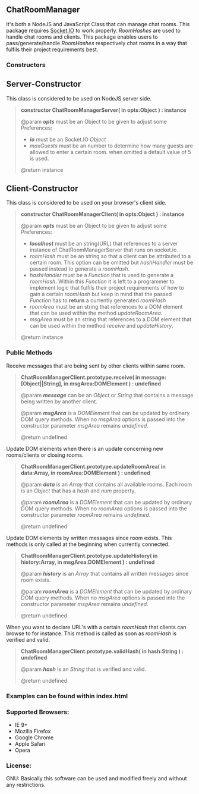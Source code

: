 <h2>ChatRoomManager</h2>
<p>
  It's both a NodeJS and JavaScript Class that can manage chat rooms. This package requires <a href="http://socket.io/">Socket.IO</a> to work properly.
  <i>RoomHashes</i> are used to handle chat rooms and clients. This package enables users to pass/generate/handle <i>RoomHashes</i> respectively chat rooms in a way that fulfils their project requirements best.
</p>

<h3>Constructors</h3>

<h2>Server-Constructor</h2>

<p>This class is considered to be used on NodeJS server side.</p>

<blockquote>

  <p><b>constructor ChatRoomManagerServer( in opts:Object ) : instance</b></p>
  <p>
	@param <b><i>opts</i></b> must be an Object to be given to adjust some Preferences:
	<ul>
         <li><b><i>io</i></b> must be an Socket.IO <i>Object</i></li>
	 <li><i>maxGuests</i> must be an number to determine how many guests are allowed to enter a certain room. when omitted a default value of 5 is used.</li>
	</ul>
  </p>

  <p>@return instance</p>
	
</blockquote>

<h2>Client-Constructor</h2>

<p>This class is considered to be used on your browser's client side.</p>

<blockquote>

  <p><b>constructor ChatRoomManagerClient( in opts:Object ) : instance</b></p>
  <p>
	@param <b><i>opts</i></b> must be an Object to be given to adjust some Preferences:
	<ul>
         <li><b><i>localhost</i></b> must be an string(URL) that references to a server instance of ChatRoomManagerServer that runs on socket.io.</li>
	 <li><i>roomHash</i> must be an string so that a client can be attributed to a certain room. This option can be omitted but <i>hashHandler</i> must be passed instead to generate a <i>roomHash</i>.</li>
         <li><i>hashHandler</i> must be a <i>Function</i> that is used to generate a <i>roomHash</i>. Within this <i>Function</i> it is left to a programmer to implement logic that fulfils their project requirements of how to gain a certain <i>roomHash</i> but keep in mind that the passed <i>Function</i> has to <b>return</b> a currently generated <i>roomHash</i></li>
         <li><i>roomArea</i> must be an string that references to a DOM element that can be used within the method <i>updateRoomArea</i>.</li>
         <li><i>msgArea</i> must be an string that references to a DOM element that can be used within the method <i>receive</i> and <i>updateHistory</i>.</li>
	</ul>
  </p>

  <p>@return instance</p>
	
</blockquote>

<h3>Public Methods</h3>

<p>Receive messages that are being sent by other clients within same room.<p>

<blockquote>

  <p><b>ChatRoomManagerClient.prototype.receive( in message:[Object||String], in msgArea:DOMElement ) : undefined</b></p>
  <p>
     <p>@param <b><i>message</i></b> can be an <i>Object</i> or <i>String</i> that contains a message being written by another client.</p>
     <p>@param <b><i>msgArea</i></b> is a <i>DOMElement</i> that can be updated by ordinary DOM query methods. When no <i>msgArea</i> options is passed into the constructor parameter <i>msgArea</i> remains <i>undefined</i>.</p>
  </p>

  <p>@return undefined</p>

</blockquote>

<p>Update DOM elements when there is an update concerning new rooms/clients or closing rooms.<p>

<blockquote>

  <p><b>ChatRoomManagerClient.prototype.updateRoomArea( in data:Array, in roomArea:DOMElement ) : undefined</b></p>
  <p>
     <p>@param <b><i>data</i></b> is an <i>Array</i> that contains all available rooms. Each room is an <i>Object</i> that has a <i>hash</i> and <i>num</i> property.</p>
     <p>@param <b><i>roomArea</i></b> is a <i>DOMElement</i> that can be updated by ordinary DOM query methods. When no <i>roomArea</i> options is passed into the constructor parameter <i>roomArea</i> remains <i>undefined</i>.</p>
  </p>

  <p>@return undefined</p>

</blockquote>

<p>Update DOM elements by written messages since room exists. This methods is only called at the beginning when currently connected.<p>

<blockquote>

  <p><b>ChatRoomManagerClient.prototype.updateHistory( in history:Array, in msgArea:DOMElement ) : undefined</b></p>
  <p>
     <p>@param <b><i>history</i></b> is an <i>Array</i> that contains all written messages since room exists.</p>
     <p>@param <b><i>roomArea</i></b> is a <i>DOMElement</i> that can be updated by ordinary DOM query methods. When no <i>msgArea</i> options is passed into the constructor parameter <i>msgArea</i> remains <i>undefined</i>.</p>
  </p>

  <p>@return undefined</p>

</blockquote>

<p>When you want to declare URL's with a certain <i>roomHash</i> that clients can browse to for instance. This method is called as soon as <i>roomHash</i> is verified and valid.<p>

<blockquote>

  <p><b>ChatRoomManagerClient.prototype.validHash( in hash:String ) : undefined</b></p>
  <p>
     <p>@param <b><i>hash</i></b> is an <i>String</i> that is verified and valid.</p>
  </p>

  <p>@return undefined</p>

</blockquote>

<h3>Examples can be found within index.html</h3>

<h3>Supported Browsers:</h3>

<ul>
  <li>IE 9+</li>
  <li>Mozilla Firefox</li>
  <li>Google Chrome</li>
  <li>Apple Safari</li>
  <li>Opera</li>
</ul>

<h3>License:</h3>
GNU: Basically this software can be used and modified freely and without any restrictions.
